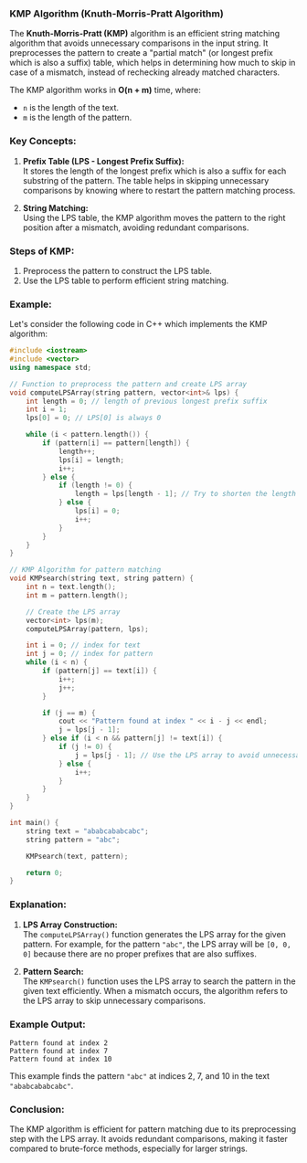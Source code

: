 ### KMP Algorithm (Knuth-Morris-Pratt Algorithm)

The **Knuth-Morris-Pratt (KMP)** algorithm is an efficient string matching algorithm that avoids unnecessary comparisons in the input string. It preprocesses the pattern to create a "partial match" (or longest prefix which is also a suffix) table, which helps in determining how much to skip in case of a mismatch, instead of rechecking already matched characters.

The KMP algorithm works in **O(n + m)** time, where:
- `n` is the length of the text.
- `m` is the length of the pattern.

### Key Concepts:
1. **Prefix Table (LPS - Longest Prefix Suffix):**  
   It stores the length of the longest prefix which is also a suffix for each substring of the pattern. The table helps in skipping unnecessary comparisons by knowing where to restart the pattern matching process.
   
2. **String Matching:**  
   Using the LPS table, the KMP algorithm moves the pattern to the right position after a mismatch, avoiding redundant comparisons.

### Steps of KMP:
1. Preprocess the pattern to construct the LPS table.
2. Use the LPS table to perform efficient string matching.

### Example:

Let's consider the following code in C++ which implements the KMP algorithm:

```cpp
#include <iostream>
#include <vector>
using namespace std;

// Function to preprocess the pattern and create LPS array
void computeLPSArray(string pattern, vector<int>& lps) {
    int length = 0; // length of previous longest prefix suffix
    int i = 1;
    lps[0] = 0; // LPS[0] is always 0

    while (i < pattern.length()) {
        if (pattern[i] == pattern[length]) {
            length++;
            lps[i] = length;
            i++;
        } else {
            if (length != 0) {
                length = lps[length - 1]; // Try to shorten the length
            } else {
                lps[i] = 0;
                i++;
            }
        }
    }
}

// KMP Algorithm for pattern matching
void KMPsearch(string text, string pattern) {
    int n = text.length();
    int m = pattern.length();

    // Create the LPS array
    vector<int> lps(m);
    computeLPSArray(pattern, lps);

    int i = 0; // index for text
    int j = 0; // index for pattern
    while (i < n) {
        if (pattern[j] == text[i]) {
            i++;
            j++;
        }

        if (j == m) {
            cout << "Pattern found at index " << i - j << endl;
            j = lps[j - 1];
        } else if (i < n && pattern[j] != text[i]) {
            if (j != 0) {
                j = lps[j - 1]; // Use the LPS array to avoid unnecessary comparison
            } else {
                i++;
            }
        }
    }
}

int main() {
    string text = "ababcababcabc";
    string pattern = "abc";

    KMPsearch(text, pattern);

    return 0;
}
```

### Explanation:

1. **LPS Array Construction:**  
   The `computeLPSArray()` function generates the LPS array for the given pattern. For example, for the pattern `"abc"`, the LPS array will be `[0, 0, 0]` because there are no proper prefixes that are also suffixes.

2. **Pattern Search:**  
   The `KMPsearch()` function uses the LPS array to search the pattern in the given text efficiently. When a mismatch occurs, the algorithm refers to the LPS array to skip unnecessary comparisons.

### Example Output:
```
Pattern found at index 2
Pattern found at index 7
Pattern found at index 10
```

This example finds the pattern `"abc"` at indices 2, 7, and 10 in the text `"ababcababcabc"`.

### Conclusion:
The KMP algorithm is efficient for pattern matching due to its preprocessing step with the LPS array. It avoids redundant comparisons, making it faster compared to brute-force methods, especially for larger strings.